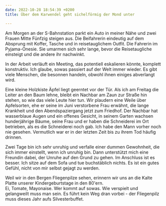 ```yaml
---
date: 2022-10-28 18:54:39 +0200
title: Über dem Karwendel geht sichelförmig der Mond unter

---
```

Am Morgen an der S-Bahnstation parkt ein Auto in meiner Nähe und zwei Frauen Mitte Fünfzig steigen aus. Die Beifahrerin eindeutig auf dem Absprung mit Koffer, Tasche und in reisetauglichem Outfit. Die Fahrerin im Pyjama-Onesie. Sie umarmen sich sehr lange, bevor die Reisetaugliche einsteigt und die andere ihr nachwinkt.

In der Arbeit verläuft ein Meeting, das potentiell eskalieren könnte, komplett konstruktiv. Ich glaube, sowas passiert auf der Welt immer wieder. Es gibt viele Menschen, die besonnen handeln, obwohl ihnen einiges abverlangt wird.

Eine kleine Holzkiste Äpfel liegt geerntet vor der Tür. Als ich am Freitag die Leiter an den Baum lehne, bleibt ein Nachbar am Zaun zur Straße hin stehen, so wie das viele Leute hier tun. Wir plaudern eine Weile über Apfelsorten, ehe er seine im Juni verstorbene Frau erwähnt, die lange Krankheit und den Abendspaziergang jetzt zum Friedhof.  Der Nachbar hat wasserblaue Augen und ein offenes Gesicht, in seinem Garten wachsen hunderjährige Bäume, seine Frau und er haben die Schneiderei im Ort betrieben, als es die Schneiderei noch gab. Ich habe den Mann vorher noch nie gesehen. Vermutlich war er in der letzten Zeit bis zu ihrem Tod häufig drinnen.

Zwei Tage bin ich sehr unruhig und verfalle einer dummen Gewohnheit, die sich immer einstellt, wenn ich unruhig bin. Dann unterstützt mich eine Freundin dabei, der Unruhe auf den Grund zu gehen. Im Anschluss ist es besser. Ich sitze auf dem Sofa und tue buchstäblich nichts. Es ist ein gutes Gefühl, nicht von mir selbst gejagt zu werden.

Weil wir in den Bergen Fliegenpilze sehen, erinnern wir uns an die Kalte Platte unserer Kindergeburtstage in den 80'ern.  
Ei, Tomate, Mayonaise. Wer kommt auf sowas. Wie verspielt und gelangweilt muss man sein. Es führt kein Weg dran vorbei - der Fliegenpilz muss dieses Jahr aufs Silvesterbuffet.